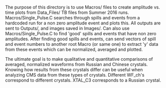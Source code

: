 The purpose of this directory is to use Macros/ files to create amplitude vs. time plots from  Data_Files/ TB files from Summer 2016 runs. Macros/Single_Pulse.C searches through spills and events from a hardcoded run for a non zero amplitude event and plots this. All outputs are sent to Outputs/, and images saved in Images/. Can also use Macros/Single_Pulse.C to find 'good' spills and events that have non zero amplitudes. After finding good spills and events, can send vectors of spill and event numbers to another root Macro (or same one) to extract 'y' data from these events which can be normalized, averaged and plotted. 

The ultimate goal is to make qualitative and quantitative comparisons of averaged, normalized waveforms from Russian and Chinese crystals. Knowing how results from these crystals differ can be useful when analyzing CMS data from these types of crystals. Different WF_ch's correspond to different crystals. XTAL_C3 corresponds to a Russian crystal.

